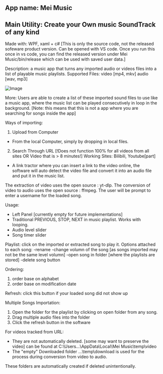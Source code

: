 App name: Mei Music
----------------------------------------------------------------
Main Utility: Create your Own music SoundTrack of any kind 
----------------------------------------------------------------
Made with: WPF, xaml + c#
[This is only the source code, not the released sofeware product version. Can be opened with VS code. Once you run this once in vs code, you can find the released version under Mei Music/bin/release which can be used with saved user data.]

Description: a music app that turns any imported audio or videos files into a list of playable music playlists.
Supported Files: video [mp4, mkv] audio [wav, mp3]

![Image](https://github.com/user-attachments/assets/789172da-1fe0-4d0c-87e4-ca88f24b8b68)

More:
Users are able to create a list of these imported sound files to use like a music app, where the music list can be played consecutively in loop in the background. 
[Note: this means that this is not a app where you are searching for songs inside the app]

Ways of importing: 
1. Upload from Computer
  - From the local Computer, simply by dropping in local files.
2. Search Through URL [!Does not function 100% for all videos from all sites OR Video that is > 8 minutes!]
  Working Sites: Bilibili, Youtube[part]
  - A link tractor where you can insert a link to the video online, the software will auto detect the video file and convert it into an audio file and put it in the music list.

The extraction of video uses the open source : yt-dlp.
The conversion of video to audio uses the open source : ffmpeg.
The user will be prompt to enter a username for the loaded song.

Usage:
- Left Panel [currently empty for future implementations]
- Traditional PREVIOUS, STOP, NEXT in music playlist. Works with looping.
- Audio level slider
- Song timer slider

Playlist:
click on the imported or extracted song to play it.
Options attached to each song:
 -rename
 -change volumn of the song [as songs imported may not be the same level volumn]
 -open song in folder [where the playlists are stored]
 -delete song button 

Ordering:
1. order base on alphabet
2. order base on modification date

Refresh:
click this button if your loaded song did not show up

Multiple Songs Importation:
1. Open the folder for the playlist by clicking on open folder from any song.
2. Drag multiple audio files into the folder
3. Click the refresh button in the software

For videos tracked from URL:
- They are not automatically deleted. [some may want to preserve the video]
  can be found at C:\Users\...\AppData\Local\Mei Music\temp\video
- The "empty" Downloaded folder ...\temp\download is used for the process during conversion from video to audio.

These folders are automatically created if deleted unintentionally.

















